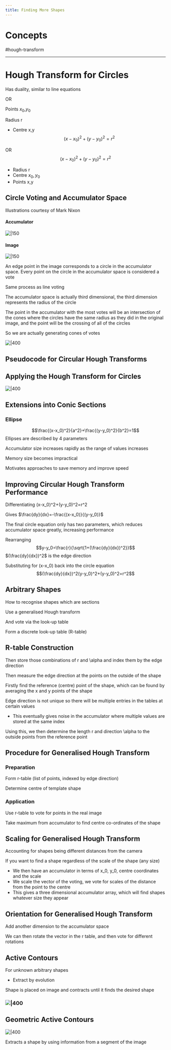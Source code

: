 ```yaml
---
title: Finding More Shapes
---
```

# Concepts

#hough-transform

---
# Hough Transform for Circles

Has duality, similar to line equations

OR

Points $x_0$,$y_0$

Radius r
- Centre x,y
$$(x-x_0)^2+(y-y_0)^2=r^2$$

OR
$$(x-x_0)^2+(y-y_0)^2=r^2$$
- Radius r
- Centre $x_0,y_0$
- Points x,y
## Circle Voting and Accumulator Space

Illustrations courtesy of Mark Nixon
#### Accumulator

 ![|150](https://remnote-user-data.s3.amazonaws.com/Xh747k5sUlB3PbfyJANIIc8w7rVzcA0R3_cYFPEJt_Tb3rrnwhQ72t3y7fMoZJdRFbcOCjgO4qcPbSm7dBoFZDzjCYDQjCbLa8XrrCXYGILPr9c2Qafuq4hyR5kNQ-ci.png) 
#### Image

![|150](https://remnote-user-data.s3.amazonaws.com/f4wCMbV9KIQbeV4XcQC0c_DY5zTJJCvd4gX5vG4Mp08eApJ0AAKCXM3ww9LrcHvyvlQoSEJBKztBIlljQUfzIc0GvqnTmLhPqf9tFwcCU_3OcI_t4Y6zkWljiP7KP-C4.png) 

An edge point in the image corresponds to a circle in the accumulator space. Every point on the circle in the accumulator space is considered a vote

Same process as line voting

The accumulator space is actually third dimensional, the third dimension represents the radius of the circle

The point in the accumulator with the most votes will be an intersection of the cones where the circles have the same radius as they did in the original image, and the point will be the crossing of all of the circles

So we are actually generating cones of votes

![|400](https://remnote-user-data.s3.amazonaws.com/j6dAdtJPCYmYRyNQhfkTh6GDhlpNrqqaMQc6a5eZs-VaXXWCOPRSeJdvAeKEtog1vSCPKpVYPev8VljX312UCpGqIG9L8xdXuOempc5Ihit1L_v5hoV8RanjBxZalDUK.png)
## Pseudocode for Circular Hough Transforms

## Applying the Hough Transform for Circles

![|400](https://remnote-user-data.s3.amazonaws.com/KIZuwV-JzFSX6EqlEYY4W40CDa_NP3o78rOFrkCEMLT7QkP3kk9ba_RgEOPfvJ5yTzwzhJuxHSvqNwe1_yulF0pie4DcMMGZEmmOnFg_2IBc6iGf0BfgNqw8Y2qJMJUM.png)
## Extensions into Conic Sections
### Ellipse
$$\frac{(x-x_0)^2}{a^2}+\frac{(y-y_0)^2}{b^2}=1$$
Ellipses are described by 4 parameters

Accumulator size increases rapidly as the range of values increases

Memory size becomes impractical

Motivates approaches to save memory and improve speed
## Improving Circular Hough Transform Performance

Differentiating (x-x_0)^2+(y-y_0)^2=r^2 

Gives $\frac{dy}{dx}=-\frac{(x-x_0)}{(y-y_0)}$

The final circle equation only has two parameters, which reduces accumulator space greatly, increasing performance 

Rearranging
$$y-y_0=\frac{r}{\sqrt{1+(\frac{dy}{dx})^2}}$$
$(\frac{dy}{dx})^2$ is the edge direction 

Substituting for (x-x_0) back into the circle equation
$$(\frac{dy}{dx})^2(y-y_0)^2+(y-y_0)^2=r^2$$
## Arbitrary Shapes

How to recognise shapes which are sections

Use a generalised Hough transform

And vote via the look-up table

Form a discrete look-up table (R-table)
## R-table Construction

Then store those combinations of r and \alpha and index them by the edge direction

Then measure the edge direction at the points on the outside of the shape

Firstly find the reference (centre) point of the shape, which can be found by averaging the x and y points of the shape

Edge direction is not unique so there will be multiple entries in the tables at certain values
- This eventually gives noise in the accumulator where multiple values are stored at the same index

Using this, we then determine the length r and direction \alpha to the outside points from the reference point
## Procedure for Generalised Hough Transform
### Preparation

Form r-table (list of points, indexed by edge direction)

Determine centre of template shape
### Application

Use r-table to vote for points in the real image

Take maximum from accumulator to find centre co-ordinates of the shape

## Scaling for Generalised Hough Transform

Accounting for shapes being different distances from the camera

If you want to find a shape regardless of the scale of the shape (any size)
- We then have an accumulator in terms of x_0, y_0, centre coordinates and the scale
- We scale the vector of the voting, we vote for scales of the distance from the point to the centre
- This gives a three dimensional accumulator array, which will find shapes whatever size they appear
## Orientation for Generalised Hough Transform

Add another dimension to the accumulator space

We can then rotate the vector in the r table, and then vote for different rotations 
## Active Contours

For unknown arbitrary shapes
- Extract by evolution

Shape is placed on image and contracts until it finds the desired shape
### ![|400](https://remnote-user-data.s3.amazonaws.com/E1DhNW3SkqoDyi97zqV9rDm9QC8UVhnHQ4JlsWM8jR99PTVQVrxTRKwrDuevQyOB_qUcNAWiLwIZn8m9RlwwxVJ_BI7ZRyAUhVRnCkd2zDXp1LIC0MccIistS_GEF-H8.png) 
## Geometric Active Contours

![|400](https://remnote-user-data.s3.amazonaws.com/6ybzufr_PzCsE4uqOmLASxvukwViDqtUTFhm1CJpPT9bRU5Y0ZkpsFIs4gu9n6TTNwvkEYPyiApsvQG9pbYIK-q-oTAKq7k8gHyQjjn-eRPqXJdzWlsGr6R4G7v3aCpg.png)

Extracts a shape by using information from a segment of the image